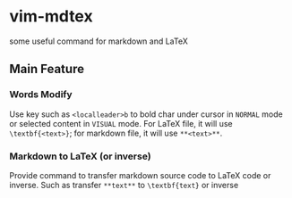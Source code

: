 # vim-mdtex
some useful command for markdown and LaTeX

## Main Feature
### Words Modify
Use key such as `<localleader>b` to bold char under cursor in `NORMAL` mode or selected content in `VISUAL` mode. For LaTeX file, it will use `\textbf{<text>}`; for markdown file, it will use `**<text>**`.

### Markdown to LaTeX (or inverse)
Provide command to transfer markdown source code to LaTeX code or inverse. Such as transfer `**text**` to `\textbf{text}` or inverse
